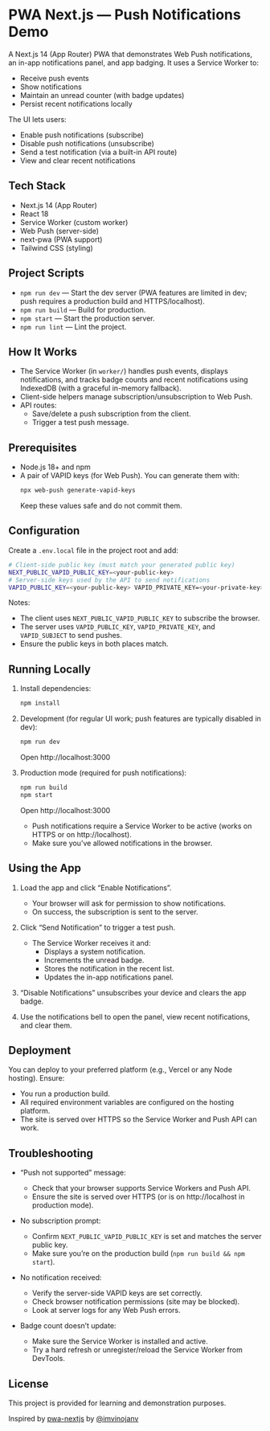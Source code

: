 # PWA Next.js — Push Notifications Demo

A Next.js 14 (App Router) PWA that demonstrates Web Push notifications, an in-app notifications panel, and app badging. It uses a Service Worker to:
- Receive push events
- Show notifications
- Maintain an unread counter (with badge updates)
- Persist recent notifications locally

The UI lets users:
- Enable push notifications (subscribe)
- Disable push notifications (unsubscribe)
- Send a test notification (via a built-in API route)
- View and clear recent notifications

## Tech Stack

- Next.js 14 (App Router)
- React 18
- Service Worker (custom worker)
- Web Push (server-side)
- next-pwa (PWA support)
- Tailwind CSS (styling)

## Project Scripts

- `npm run dev` — Start the dev server (PWA features are limited in dev; push requires a production build and HTTPS/localhost).
- `npm run build` — Build for production.
- `npm start` — Start the production server.
- `npm run lint` — Lint the project.

## How It Works

- The Service Worker (in `worker/`) handles push events, displays notifications, and tracks badge counts and recent notifications using IndexedDB (with a graceful in-memory fallback).
- Client-side helpers manage subscription/unsubscription to Web Push.
- API routes:
    - Save/delete a push subscription from the client.
    - Trigger a test push message.

## Prerequisites

- Node.js 18+ and npm
- A pair of VAPID keys (for Web Push). You can generate them with:
  ```bash
  npx web-push generate-vapid-keys
  ```
  Keep these values safe and do not commit them.

## Configuration

Create a `.env.local` file in the project root and add:
```bash
# Client-side public key (must match your generated public key)
NEXT_PUBLIC_VAPID_PUBLIC_KEY=<your-public-key>
# Server-side keys used by the API to send notifications
VAPID_PUBLIC_KEY=<your-public-key> VAPID_PRIVATE_KEY=<your-private-key> VAPID_SUBJECT=mailto:<your-contact-email>
```

Notes:
- The client uses `NEXT_PUBLIC_VAPID_PUBLIC_KEY` to subscribe the browser.
- The server uses `VAPID_PUBLIC_KEY`, `VAPID_PRIVATE_KEY`, and `VAPID_SUBJECT` to send pushes.
- Ensure the public keys in both places match.

## Running Locally

1. Install dependencies:
   ```bash
   npm install
   ```

2. Development (for regular UI work; push features are typically disabled in dev):
   ```bash
   npm run dev
   ```
   Open http://localhost:3000

3. Production mode (required for push notifications):
   ```bash
   npm run build
   npm start
   ```
   Open http://localhost:3000
    - Push notifications require a Service Worker to be active (works on HTTPS or on http://localhost).
    - Make sure you’ve allowed notifications in the browser.

## Using the App

1. Load the app and click “Enable Notifications”.
    - Your browser will ask for permission to show notifications.
    - On success, the subscription is sent to the server.

2. Click “Send Notification” to trigger a test push.
    - The Service Worker receives it and:
        - Displays a system notification.
        - Increments the unread badge.
        - Stores the notification in the recent list.
        - Updates the in-app notifications panel.

3. “Disable Notifications” unsubscribes your device and clears the app badge.

4. Use the notifications bell to open the panel, view recent notifications, and clear them.

## Deployment

You can deploy to your preferred platform (e.g., Vercel or any Node hosting). Ensure:
- You run a production build.
- All required environment variables are configured on the hosting platform.
- The site is served over HTTPS so the Service Worker and Push API can work.

## Troubleshooting

- “Push not supported” message:
    - Check that your browser supports Service Workers and Push API.
    - Ensure the site is served over HTTPS (or is on http://localhost in production mode).

- No subscription prompt:
    - Confirm `NEXT_PUBLIC_VAPID_PUBLIC_KEY` is set and matches the server public key.
    - Make sure you’re on the production build (`npm run build && npm start`).

- No notification received:
    - Verify the server-side VAPID keys are set correctly.
    - Check browser notification permissions (site may be blocked).
    - Look at server logs for any Web Push errors.

- Badge count doesn’t update:
    - Make sure the Service Worker is installed and active.
    - Try a hard refresh or unregister/reload the Service Worker from DevTools.

## License

This project is provided for learning and demonstration purposes.

Inspired by [pwa-nextjs](https://github.com/imvinojanv/pwa-nextjs.git) by [@imvinojanv](https://github.com/imvinojanv)
